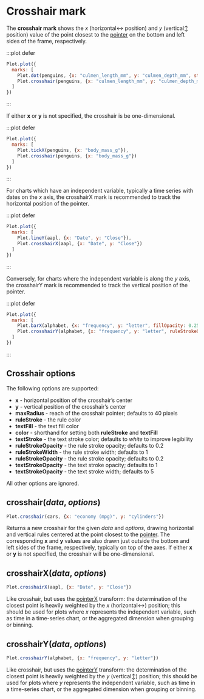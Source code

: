 <script setup>

import * as Plot from "@observablehq/plot";
import * as d3 from "d3";
import alphabet from "../data/alphabet.ts";
import aapl from "../data/aapl.ts";
import penguins from "../data/penguins.ts";

</script>

# Crosshair mark

The **crosshair mark** shows the *x* (horizontal↔︎ position) and *y* (vertical↕︎ position) value of the point closest to the [pointer](./pointer.md) on the bottom and left sides of the frame, respectively.

:::plot defer
```js
Plot.plot({
  marks: [
    Plot.dot(penguins, {x: "culmen_length_mm", y: "culmen_depth_mm", stroke: "sex"}),
    Plot.crosshair(penguins, {x: "culmen_length_mm", y: "culmen_depth_mm"})
  ]
})
```
:::

If either **x** or **y** is not specified, the crosshair is be one-dimensional.

:::plot defer
```js
Plot.plot({
  marks: [
    Plot.tickX(penguins, {x: "body_mass_g"}),
    Plot.crosshair(penguins, {x: "body_mass_g"})
  ]
})
```
:::

For charts which have an independent variable, typically a time series with dates on the *x* axis, the crosshairX mark is recommended to track the horizontal position of the pointer.

:::plot defer
```js
Plot.plot({
  marks: [
    Plot.lineY(aapl, {x: "Date", y: "Close"}),
    Plot.crosshairX(aapl, {x: "Date", y: "Close"})
  ]
})
```
:::

Conversely, for charts where the independent variable is along the *y* axis, the crosshairY mark is recommended to track the vertical position of the pointer.

:::plot defer
```js
Plot.plot({
  marks: [
    Plot.barX(alphabet, {x: "frequency", y: "letter", fillOpacity: 0.25, sort: {y: "-x"}}),
    Plot.crosshairY(alphabet, {x: "frequency", y: "letter", ruleStrokeOpacity: 1})
  ]
})
```
:::

## Crosshair options

The following options are supported:

* **x** - horizontal position of the crosshair’s center
* **y** - vertical position of the crosshair’s center
* **maxRadius** - reach of the crosshair pointer; defaults to 40 pixels
* **ruleStroke** - the rule color
* **textFill** - the text fill color
* **color** - shorthand for setting both **ruleStroke** and **textFill**
* **textStroke** - the text stroke color; defaults to *white* to improve legibility
* **ruleStrokeOpacity** - the rule stroke opacity; defaults to 0.2
* **ruleStrokeWidth** - the rule stroke width; defaults to 1
* **ruleStrokeOpacity** - the rule stroke opacity; defaults to 0.2
* **textStrokeOpacity** - the text stroke opacity; defaults to 1
* **textStrokeOpacity** - the text stroke width; defaults to 5

All other options are ignored.

## crosshair(*data*, *options*)

```js
Plot.crosshair(cars, {x: "economy (mpg)", y: "cylinders"})
```

Returns a new crosshair for the given *data* and *options*, drawing horizontal and vertical rules centered at the point closest to the [pointer](./pointer.md#pointeroptions). The corresponding **x** and **y** values are also drawn just outside the bottom and left sides of the frame, respectively, typically on top of the axes. If either **x** or **y** is not specified, the crosshair will be one-dimensional.

## crosshairX(*data*, *options*)

```js
Plot.crosshairX(aapl, {x: "Date", y: "Close"})
```

Like crosshair, but uses the [pointerX](./pointer.md#pointerxoptions) transform: the determination of the closest point is heavily weighted by the *x* (horizontal↔︎) position; this should be used for plots where *x* represents the independent variable, such as time in a time-series chart, or the aggregated dimension when grouping or binning.

## crosshairY(*data*, *options*)

```js
Plot.crosshairY(alphabet, {x: "frequency", y: "letter"})
```

Like crosshair, but uses the [pointerY](./pointer.md#pointeryoptions) transform: the determination of the closest point is heavily weighted by the *y* (vertical↕︎) position; this should be used for plots where *y* represents the independent variable, such as time in a time-series chart, or the aggregated dimension when grouping or binning.
